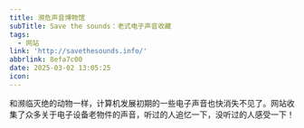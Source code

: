 ```yaml
---
title: 濒危声音博物馆
subTitle: Save the sounds：老式电子声音收藏
tags:
  - 网站
link: 'http://savethesounds.info/'
abbrlink: 8efa7c00
date: 2025-03-02 13:05:25
icon:
---
```


和濒临灭绝的动物一样，计算机发展初期的一些电子声音也快消失不见了。网站收集了众多关于电子设备老物件的声音，听过的人追忆一下，没听过的人感受一下！